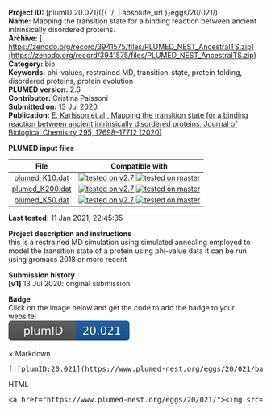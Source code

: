 **Project ID:** [plumID:20.021]({{ '/' | absolute_url }}eggs/20/021/)  
**Name:**  Mapping the transition state for a binding reaction between ancient intrinsically disordered proteins.  
**Archive:** [ https://zenodo.org/record/3941575/files/PLUMED_NEST_AncestralTS.zip](https://zenodo.org/record/3941575/files/PLUMED_NEST_AncestralTS.zip)  
**Category:**  bio  
**Keywords:**  phi-values, restrained MD, transition-state, protein folding, disordered proteins, protein evolution  
**PLUMED version:**  2.6  
**Contributor:**  Cristina Paissoni  
**Submitted on:** 13 Jul 2020  
**Publication:** [E. Karlsson et al., Mapping the transition state for a binding reaction between ancient intrinsically disordered proteins, Journal of Biological Chemistry 295, 17698–17712 (2020)](http://dx.doi.org/10.1074/jbc.RA120.015645)  
  
**PLUMED input files**  
  
| File     | Compatible with |  
|:--------:|:--------:|  
| [plumed_K10.dat](./data/plumed_K10.dat.md) |  [![tested on v2.7](https://img.shields.io/badge/v2.7-passing-green.svg)](data/plumed_K10.dat.plumed.stderr) [![tested on master](https://img.shields.io/badge/master-passing-green.svg)](data/plumed_K10.dat.plumed_master.stderr) |  
| [plumed_K200.dat](./data/plumed_K200.dat.md) |  [![tested on v2.7](https://img.shields.io/badge/v2.7-passing-green.svg)](data/plumed_K200.dat.plumed.stderr) [![tested on master](https://img.shields.io/badge/master-passing-green.svg)](data/plumed_K200.dat.plumed_master.stderr) |  
| [plumed_K50.dat](./data/plumed_K50.dat.md) |  [![tested on v2.7](https://img.shields.io/badge/v2.7-passing-green.svg)](data/plumed_K50.dat.plumed.stderr) [![tested on master](https://img.shields.io/badge/master-passing-green.svg)](data/plumed_K50.dat.plumed_master.stderr) |  
  
**Last tested:**  11 Jan 2021, 22:45:35
  
**Project description and instructions**  
this is a restrained MD simulation using simulated annealing employed to model the transition state of a protein using phi-value data it can be run using gromacs 2018 or more recent

  
**Submission history**  
**[v1]** 13 Jul 2020: original submission  
  
**Badge**  
Click on the image below and get the code to add the badge to your website!  
<img src="./badge.svg" alt="plumeDnest:20.021" id="myBtn" class="badge">
<div id="myModal" class="modal">
  <div class="modal-content">
    <span class="close">&times;</span>
    Markdown<pre>[![plumID:20.021](https://www.plumed-nest.org/eggs/20/021/badge.svg)](https://www.plumed-nest.org/eggs/20/021/)</pre>
    HTML<pre>&lt;a href="https://www.plumed-nest.org/eggs/20/021/"&gt;&lt;img src="https://www.plumed-nest.org/eggs/20/021/badge.svg" alt="plumID:20.021"&gt;&lt;/a&gt;</pre>
  </div>
</div>

